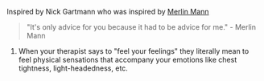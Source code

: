 Inspired by Nick Gartmann who was inspired by [Merlin Mann](https://gist.github.com/merlinmann/09af1df28d76ba028b0999f66945fd61)

> "It's only advice for you because it had to be advice for me." - Merlin Mann

1. When your therapist says to "feel your feelings" they literally mean to feel physical sensations that accompany your emotions like chest tightness, light-headedness, etc.
